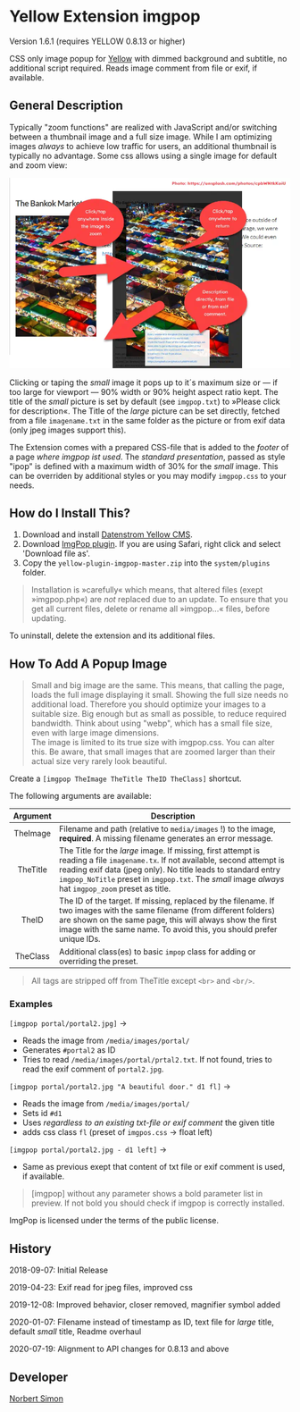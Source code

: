 # Yellow Extension imgpop

Version 1.6.1 (requires YELLOW 0.8.13 or higher)

CSS only image popup for [Yellow](https://developers.datenstrom.se/de/help/ "see homepage of Yellow") with dimmed background and subtitle, no additional script required. Reads image comment from file or exif, if available.

## General Description

Typically "zoom functions" are realized with JavaScript and/or switching between a thumbnail image and a full size image. While I am optimizing images *always* to achieve low traffic for users, an additional thumbnail is typically no advantage. Some css allows using a single image for default and zoom view: 

![Sample of operation](imgpop.webp)

Clicking or taping the *small* image it pops up to it´s maximum size or — if too large for viewport — 90% width or 90% height aspect ratio kept. The title of the *small* picture is set by default (see `imgpop.txt`) to »Please click for description«. The Title of the *large* picture can be set directly, fetched from a file `imagename.txt` in the same folder as the picture or from exif data (only jpeg images support this). 

The Extension comes with a prepared CSS-file that is added to the *footer* of a page *where imgpop ist used*. The *standard presentation*, passed as style "ipop" is defined with a maximum width of 30% for the *small* image. This can be overriden by additional styles or you may modify `imgpop.css` to your needs.

## How do I Install This?

1. Download and install [Datenstrom Yellow CMS](https://github.com/datenstrom/yellow/).
2. Download [ImgPop plugin](https://github.com/BsNoSi/yellow-extension-imgpop/archive/master.zip ).  If you are using Safari, right click and select 'Download file as'.
3. Copy the `yellow-plugin-imgpop-master.zip` into the `system/plugins` folder.

> Installation is »carefully« which means, that altered files (exept »imgpop.php«) are *not* replaced due to an update. To ensure that you get all current files, delete or rename all »imgpop…« files, before updating.


To uninstall, delete the extension and its additional files.

## How To Add A Popup Image

> Small and big image are the same. This means, that calling the page, loads the full image displaying it small. Showing the full size needs no additional load. Therefore you should optimize your images to a suitable size. Big enough but as small as possible, to reduce required bandwidth. Think about using "webp", which has a small file size, even with large image dimensions.      
> The image is limited to its true size with imgpop.css. You can alter this. Be aware, that small images that are zoomed larger than their actual size very rarely look beautiful.

Create a `[imgpop TheImage TheTitle TheID TheClass]` shortcut.

The following arguments are available:

| Argument | Description                                                  |
| :------: | ------------------------------------------------------------ |
| TheImage | Filename and path (relative to `media/images` !) to the image, **required**. A missing filename generates an error message. |
| TheTitle | The Title for the *large* image. If missing, first attempt is reading a file `imagename.tx`. If not available, second attempt is reading exif data (jpeg only). No title leads to standard entry `imgpop_NoTitle` preset in `imgpop.txt`. The *small* image *always* hat `imgpop_zoom` preset as title. |
|  TheID   | The ID of the target. If missing, replaced by the filename. If two images with the same filename (from different folders) are shown on the same page, this will always show the first image with the same name. To avoid this, you should prefer unique IDs. |
| TheClass | Additional class(es) to basic `impop` class for adding or overriding the preset. |

> All tags are stripped off from TheTitle except `<br>` and `<br/>`.

### Examples

`[imgpop portal/portal2.jpg]` → 

- Reads the image from `/media/images/portal/`
- Generates  `#portal2` as ID
- Tries to read `/media/images/portal/prtal2.txt`. If not found, tries to read the exif comment of `portal2.jpg`.

`[imgpop portal/portal2.jpg "A beautiful door." d1 fl]` → 

- Reads  the image from `/media/images/portal/`
- Sets id `#d1`
- Uses *regardless to an existing txt-file or exif comment* the given title
- adds css class `fl` (preset of `imgpos.css` → float left)

`[imgpop portal/portal2.jpg - d1 left]` → 

- Same as previous exept that content of txt file or exif comment is used, if available.

> [imgpop] without any parameter shows a bold parameter list in preview. If not bold you should check if imgpop is correctly installed.

ImgPop is licensed under the terms of the public license.



## History

2018-09-07: Initial Release

2019-04-23: Exif read for jpeg files, improved css

2019-12-08: Improved behavior, closer removed, magnifier symbol added

2020-01-07: Filename instead of timestamp as ID, text file for *large* title, default *small* title, Readme overhaul

2020-07-19: Alignment to API changes for 0.8.13 and above

## Developer

[Norbert Simon](https://nosi.de)
